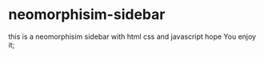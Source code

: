 # neomorphisim-sidebar
this is a neomorphisim sidebar with html css and javascript hope You enjoy it;

